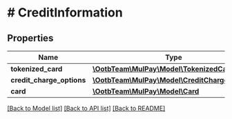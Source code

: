 # # CreditInformation

## Properties

Name | Type | Description | Notes
------------ | ------------- | ------------- | -------------
**tokenized_card** | [**\OotbTeam\MulPay\Model\TokenizedCard**](TokenizedCard.md) |  |
**credit_charge_options** | [**\OotbTeam\MulPay\Model\CreditChargeOptions**](CreditChargeOptions.md) |  |
**card** | [**\OotbTeam\MulPay\Model\Card**](Card.md) |  |

[[Back to Model list]](../../README.md#models) [[Back to API list]](../../README.md#endpoints) [[Back to README]](../../README.md)
